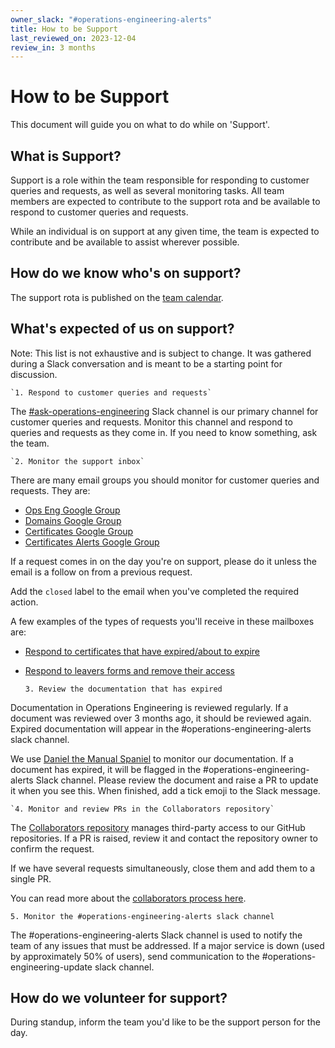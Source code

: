 ```yaml
---
owner_slack: "#operations-engineering-alerts"
title: How to be Support
last_reviewed_on: 2023-12-04
review_in: 3 months
---
```


# How to be Support

This document will guide you on what to do while on 'Support'.

## What is Support?

Support is a role within the team responsible for responding to customer queries and requests, as well as several monitoring tasks.
All team members are expected to contribute to the support rota and be available to respond to customer queries and requests.

While an individual is on support at any given time, the team is expected to contribute and be available to assist wherever possible.

## How do we know who's on support?

The support rota is published on the [team calendar](https://calendar.google.com/calendar/embed?src=c_rqkd9jdtg9kgditulka4ocit78%40group.calendar.google.com&ctz=Europe%2FLondon).

## What's expected of us on support?

Note: This list is not exhaustive and is subject to change. It was gathered during a Slack conversation and is meant to be a starting point for discussion.

    `1. Respond to customer queries and requests`

The [#ask-operations-engineering](https://mojdt.slack.com/archives/C01BUKJSZD4) Slack channel is our primary channel for customer queries and requests.
Monitor this channel and respond to queries and requests as they come in. If you need to know something, ask the team.

    `2. Monitor the support inbox`

There are many email groups you should monitor for customer queries and requests. They are:

- [Ops Eng Google Group](https://groups.google.com/a/digital.justice.gov.uk/g/operations-engineering)
- [Domains Google Group](https://groups.google.com/a/digital.justice.gov.uk/g/domains)
- [Certificates Google Group](https://groups.google.com/a/digital.justice.gov.uk/g/certificates)
- [Certificates Alerts Google Group](https://groups.google.com/a/digital.justice.gov.uk/g/certificate_alerts)

If a request comes in on the day you're on support, please do it unless the email is a follow on from a previous request.

Add the `closed` label to the email when you've completed the required action.

A few examples of the types of requests you'll receive in these mailboxes are:

- [Respond to certificates that have expired/about to expire](https://runbooks.operations-engineering.service.justice.gov.uk/documentation/certificates/respond-to-expired-certs.html)
- [Respond to leavers forms and remove their access](https://runbooks.operations-engineering.service.justice.gov.uk/documentation/internal/respond-to-leavers.html)

  `3. Review the documentation that has expired`

Documentation in Operations Engineering is reviewed regularly.
If a document was reviewed over 3 months ago, it should be reviewed again. Expired documentation will appear in the #operations-engineering-alerts slack channel.

We use [Daniel the Manual Spaniel](https://technology.blog.gov.uk/2020/09/25/keeping-tech-docs-up-to-date-with-daniel-the-manual-spaniel/)
to monitor our documentation. If a document has expired, it will be flagged in the #operations-engineering-alerts Slack channel.
Please review the document and raise a PR to update it when you see this. When finished, add a tick emoji to the Slack message.

    `4. Monitor and review PRs in the Collaborators repository`

The [Collaborators repository](https://github.com/ministryofjustice/github-collaborators/pulls) manages
third-party access to our GitHub repositories. If a PR is raised, review it and contact the repository owner to confirm the request.

If we have several requests simultaneously, close them and add them to a single PR.

You can read more about the [collaborators process here](https://github.com/ministryofjustice/github-collaborators/blob/main/README.md).

    5. Monitor the #operations-engineering-alerts slack channel

The #operations-engineering-alerts Slack channel is used to notify the team of any issues that must be addressed.
If a major service is down (used by approximately 50% of users), send communication to the #operations-engineering-update slack channel.

## How do we volunteer for support?

During standup, inform the team you'd like to be the support person for the day.
